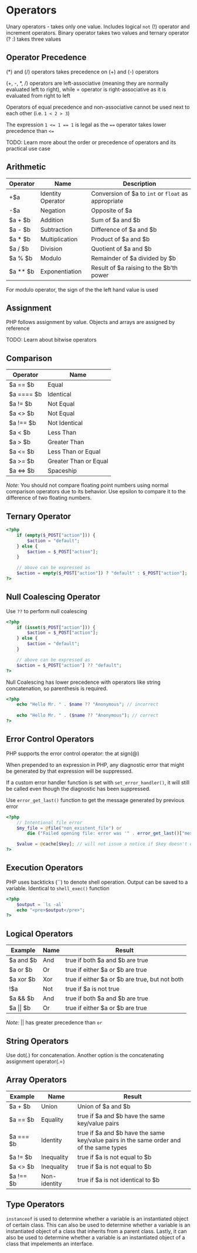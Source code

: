 

# Operators  

Unary operators - takes only one value. Includes logical `not` (!) operator and increment operators. Binary operator takes two values and ternary operator (? :) takes three values  


## Operator Precedence  

(*) and (/) operators takes precedence on (+) and (-) operators  

(+, -, *, /) operators are left-associative (meaning they are normally evaluated left to right), while = operator is right-associative as it is evaluated from right to left  

Operators of equal precedence and non-associative cannot be used next to each other (i.e. `1 < 2 > 3`)

The expression `1 <= 1 == 1` is legal as the `==` operator takes lower precedence than `<=`  

TODO: Learn more about the order or precedence of operators and its practical use case  


## Arithmetic  


| Operator | Name | Description |
| --- | --- | --- |
| +$a | Identity Operator | Conversion of $a to `int` or `float` as appropriate  |
| -$a | Negation  | Opposite of $a|
| $a + $b | Addition  | Sum of $a and $b|
| $a - $b | Subtraction | Difference of $a and $b|
| $a * $b | Multiplication    | Product of $a and $b|
| $a / $b | Division  | Quotient of $a and $b|
| $a % $b | Modulo    | Remainder of $a divided by $b|
| $a ** $b    | Exponentiation    | Result of $a raising to the $b'th power  |

For modulo operator, the sign of the the left hand value is used  

## Assignment  

PHP follows assignment by value. Objects and arrays are assigned by reference  


TODO: Learn about bitwise operators


## Comparison  

| Operator  |   Name    |
|   --- |   --- |
|   $a == $b    |   Equal   |
|   $a ==== $b  |   Identical   |
|   $a != $b    |   Not Equal   |
|   $a <> $b    |   Not Equal   |
|   $a !== $b   |   Not Identical   |
|   $a < $b |   Less Than   |
|   $a > $b |   Greater Than    |
|   $a <= $b    |   Less Than or Equal  |
|   $a >= $b    |   Greater Than or Equal   |
|   $a <=> $b   |   Spaceship   |


*Note:* You should not compare floating point numbers using normal comparison operators due to its behavior. Use epsilon to compare it to the difference of two floating numbers.

## Ternary Operator  
```php
<?php
    if (empty($_POST["action"])) {
        $action = "default";
    } else {
        $action = $_POST["action"];
    }

    // above can be expressed as 
    $action = empty($_POST["action"]) ? "default" : $_POST["action"];
?>
```

## Null Coalescing Operator  

Use `??` to perform null coalescing
```php
<?php
    if (isset($_POST["action"])) {
        $action = $_POST["action"];
    } else {
        $action = "default";
    }

    // above can be expressed as
    $action = $_POST["action"] ?? "default";
?>
```

Null Coalescing has lower precedence with operators like string concatenation, so parenthesis is required.
```php
<?php
    echo "Hello Mr. " . $name ?? "Anonymous"; // incorrect
    
    echo "Hello Mr. " . ($name ?? "Anonymous"); // correct
?>
```

## Error Control Operators  

PHP supports the error control operator: the at sign(@)

When prepended to an expression in PHP, any diagnostic error that might be generated by that expression will be suppressed.

If a custom error handler function is set with `set_error_handler()`, it will still be called even though the diagnostic has been suppressed.

Use `error_get_last()` function to get the message generated by previous error
```php
<?php
    // Intentional file error
    $my_file = @file("non_existent_file") or
        die ("Failed opening file: error was '" . error_get_last()["message"] . "'");

    $value = @cache[$key]; // will not issue a notice if $key doesn't exist
?>
```

## Execution Operators  

PHP uses backticks (``) to denote shell operation. Output can be saved to a variable. Identical to `shell_exec()` function  
```php
<?php
    $output = `ls -al`
    echo "<pre>$output</pre>";
?>
```

## Logical Operators  

|   Example |   Name    |   Result  |
|   --- |   --- |   --- |
| $a and $b | And | true if both $a and $b are true |
| $a or $b | Or | true if either $a or $b are true |
| $a xor $b | Xor | true if either $a or $b are true, but not both |
| !$a | Not | true if $a is not true |
| $a && $b | And | true if both $a and $b are true |
| $a \|\| $b | Or | true if either $a or $b are true |

*Note:* || has greater precedence than `or`  


## String Operators  

Use dot(.) for concatenation. Another option is the concatenating assignment operator(.=)  


## Array Operators  

| Example | Name | Result |
| --- | --- | --- |
| $a + $b | Union | Union of $a and $b |
| $a == $b | Equality | true if $a and $b have the same key/value pairs |
| $a === $b | Identity | true if $a and $b have the same key/value pairs in the same order and of the same types |
| $a != $b | Inequality | true if $a is not equal to $b |
| $a <> $b | Inequality | true if $a is not equal to $b |
| $a !== $b | Non-identity | true if $a is not identical to $b |  


## Type Operators  

`instanceof` is used to determine whether a variable is an instantiated object of certain class. This can also be used to determine whether a variable is an instantiated object of a class that inherits from a parent class. Lastly, it can also be used to determine whether a variable is an instantiated object of a class that impelements an interface.  


